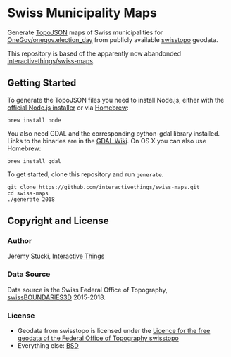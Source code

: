 # Swiss Municipality Maps

Generate [TopoJSON](https://github.com/mbostock/topojson) maps of Swiss municipalities for  [OneGov/onegov.election_day](https://github.com/OneGov/onegov.election_day) from publicly available [swisstopo](https://www.swisstopo.admin.ch) geodata.

This repository is based of the apparently now abandonded [interactivethings/swiss-maps](https://github.com/interactivethings/swiss-maps).

## Getting Started

To generate the TopoJSON files you need to install Node.js, either with the [official Node.js installer](http://nodejs.org/) or via [Homebrew](http://mxcl.github.io/homebrew/):

    brew install node

You also need GDAL and the corresponding python-gdal library installed. Links to the binaries are in the [GDAL Wiki](http://trac.osgeo.org/gdal/wiki/DownloadingGdalBinaries). On OS X you can also use Homebrew:

    brew install gdal

To get started, clone this repository and run `generate`.

    git clone https://github.com/interactivethings/swiss-maps.git
    cd swiss-maps
    ./generate 2018

## Copyright and License

### Author

Jeremy Stucki, [Interactive Things](http://interactivethings.com)

### Data Source

Data source is the Swiss Federal Office of Topography, [swissBOUNDARIES3D](http://www.swisstopo.admin.ch/internet/swisstopo/en/home/products/landscape/swissBOUNDARIES3D.html) 2015-2018.

### License

* Geodata from swisstopo is licensed under the [Licence for the free geodata of the Federal Office of Topography swisstopo](LICENSE-GEODATA)
* Everything else: [BSD](LICENSE)
